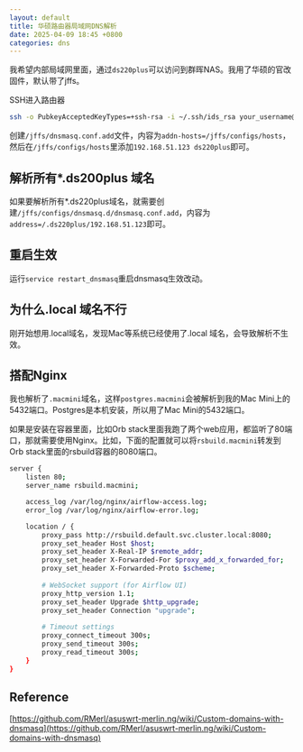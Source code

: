 ```yaml
---
layout: default
title: 华硕路由器局域网DNS解析
date: 2025-04-09 18:45 +0800
categories: dns
---
```


我希望内部局域网里面，通过`ds220plus`可以访问到群晖NAS。我用了华硕的官改固件，默认带了jffs。

SSH进入路由器

```bash
ssh -o PubkeyAcceptedKeyTypes=+ssh-rsa -i ~/.ssh/ids_rsa your_username@192.168.51.1 -p 22
```

创建`/jffs/dnsmasq.conf.add`文件，内容为`addn-hosts=/jffs/configs/hosts`，然后在`/jffs/configs/hosts`里添加`192.168.51.123 ds220plus`即可。

## 解析所有*.ds200plus 域名

如果要解析所有*.ds220plus域名，就需要创建`/jffs/configs/dnsmasq.d/dnsmasq.conf.add`，内容为`address=/.ds220plus/192.168.51.123`即可。


## 重启生效

运行`service restart_dnsmasq`重启dnsmasq生效改动。


## 为什么.local 域名不行

刚开始想用.local域名，发现Mac等系统已经使用了.local 域名，会导致解析不生效。


## 搭配Nginx

我也解析了`.macmini`域名，这样`postgres.macmini`会被解析到我的Mac Mini上的5432端口。Postgres是本机安装，所以用了Mac Mini的5432端口。

如果是安装在容器里面，比如Orb stack里面我跑了两个web应用，都监听了80端口，那就需要使用Nginx。比如，下面的配置就可以将`rsbuild.macmini`转发到Orb stack里面的rsbuild容器的8080端口。

```bash
server {
    listen 80;
    server_name rsbuild.macmini;

    access_log /var/log/nginx/airflow-access.log;
    error_log /var/log/nginx/airflow-error.log;

    location / {
        proxy_pass http://rsbuild.default.svc.cluster.local:8080;
        proxy_set_header Host $host;
        proxy_set_header X-Real-IP $remote_addr;
        proxy_set_header X-Forwarded-For $proxy_add_x_forwarded_for;
        proxy_set_header X-Forwarded-Proto $scheme;
        
        # WebSocket support (for Airflow UI)
        proxy_http_version 1.1;
        proxy_set_header Upgrade $http_upgrade;
        proxy_set_header Connection "upgrade";
        
        # Timeout settings
        proxy_connect_timeout 300s;
        proxy_send_timeout 300s;
        proxy_read_timeout 300s;
    }
}
```





## Reference

[https://github.com/RMerl/asuswrt-merlin.ng/wiki/Custom-domains-with-dnsmasq](https://github.com/RMerl/asuswrt-merlin.ng/wiki/Custom-domains-with-dnsmasq)